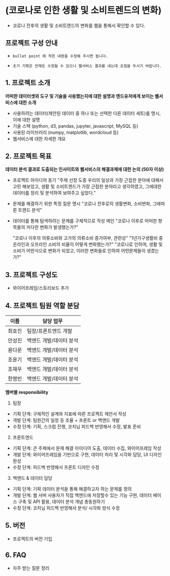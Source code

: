 # (코로나로 인한 생활 및 소비트렌드의 변화)
- 코로나 전후의 생활 및 소비트렌드의 변화를 웹을 통해서 확인할 수 있다.


## 프로젝트 구성 안내

* `bullet point 에 적힌 내용을 수정해 주시면 됩니다.`

* `초기 기획은 언제든 수정될 수 있으니 웹서비스 결과를 내는데 초점을 두시기 바랍니다.`

## 1. 프로젝트 소개

**어떠한 데이터셋와 도구 및 기술을 사용했는지에 대한 설명과 엔드유저에게 보이는 웹서비스에 대한 소개**

  - 사용하려는 데이터(제안된 데이터 중 하나 또는 선택한 다른 데이터 세트)를 명시, 이에 대한 설명
  - 기술 스택 (python, d3, pandas, jupyter, javascript, MySQL 등)
  - 사용된 라이브러리 (numpy, matplotlib, wordcloud 등)
  - 웹서비스에 대한 자세한 개요

## 2. 프로젝트 목표

**데이터 분석 결과로 도출되는 인사이트와 웹서비스의 해결과제에 대한 논의 (50자 이상)**
  - 프로젝트 아이디어 동기
    "주제 선정 도중 우리의 일상과 가장 근접한 분야에 대해서 고민 해보았고, 생활 및 소비트렌드가 가장 근접한 분야라고 생각하였고, 
    그에대한 데이터를 정리   및 분석하여 보여주고 싶었다."
  - 문제를 해결하기 위한 특정 질문 명시
    "코로나 전후로의 생활변화, 소비변화, 그에따른 트렌드 분석"
  - 데이터를 통해 탐색하려는 문제를 구체적으로 작성
    메인 "코로나 이후로 어떠한 항목들의 커다란 변화가 발생했는가?"
   
    "코로나 이후의 의류소비와 고가의 의류소비 증가여부, 관련성"
    "1년가구생활비 중 온라인과 오프라인 소비의 비율이 어떻게 변화했는가?"
    "코로나로 인하여, 생활 및 소비가 어떤식으로 변화가 되었고, 이러한 변화들로 인하여 어떤문제들이 생겼는가?"


## 3. 프로젝트 구성도
  - 와이어프레임/스토리보드 추가

## 4. 프로젝트 팀원 역할 분담
| 이름 | 담당 업무 |
| ------ | ------ |
| 최호진 | 팀장/프론트엔드 개발 |
| 안성진 | 백엔드 개발/데이터 분석 |
| 용다운 | 백엔드 개발/데이터 분석 |
| 조윤기 | 백엔드 개발/데이터 분석 |
| 조재우 | 백엔드 개발/데이터 분석 |
| 한명빈 | 백엔드 개발/데이터 분석 |


**멤버별 responsibility**

1. 팀장 

- 기획 단계: 구체적인 설계와 지표에 따른 프로젝트 제안서 작성
- 개발 단계: 팀원간의 일정 등 조율 + 프론트 or 백엔드 개발
- 수정 단계: 기획, 스크럼 진행, 코치님 피드백 반영해서 수정, 발표 준비

2. 프론트엔드 

- 기획 단계: 큰 주제에서 문제 해결 아이디어 도출, 데이터 수집, 와이어프레임 작성
- 개발 단계: 와이어프레임을 기반으로 구현, 데이터 처리 및 시각화 담당, UI 디자인 완성
- 수정 단계: 피드백 반영해서 프론트 디자인 수정

 3. 백엔드 & 데이터 담당  

- 기획 단계: 기획 데이터 분석을 통해 해결하고자 하는 문제를 정의
- 개발 단계: 웹 서버 사용자가 직접 백엔드에 저장할수 있는 기능 구현, 데이터 베이스 구축 및 API 활용, 데이터 분석 개념 총동원하기
- 수정 단계: 코치님 피드백 반영해서 분석/ 시각화 방식 수정

## 5. 버전
  - 프로젝트의 버전 기입

## 6. FAQ
  - 자주 받는 질문 정리
